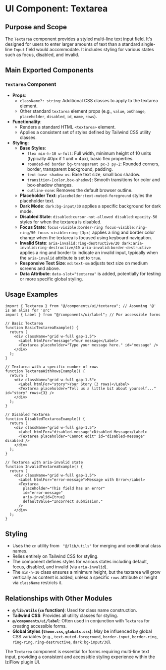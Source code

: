 # UI Component: Textarea

## Purpose and Scope

The `Textarea` component provides a styled multi-line text input field. It's designed for users to enter larger amounts of text than a standard single-line `Input` field would accommodate. It includes styling for various states such as focus, disabled, and invalid.

## Main Exported Components

### `Textarea` Component

*   **Props**:
    *   `className?: string`: Additional CSS classes to apply to the textarea element.
    *   Other standard `textarea` element props (e.g., `value`, `onChange`, `placeholder`, `disabled`, `id`, `name`, `rows`).
*   **Functionality**:
    *   Renders a standard HTML `<textarea>` element.
    *   Applies a consistent set of styles defined by Tailwind CSS utility classes.
*   **Styling**:
    *   **Base Styles**:
        *   `flex min-h-10 w-full`: Full width, minimum height of 10 units (typically 40px if 1 unit = 4px), basic flex properties.
        *   `rounded-md border bg-transparent px-3 py-2`: Rounded corners, border, transparent background, padding.
        *   `text-base shadow-xs`: Base text size, small box shadow.
        *   `transition-[color,box-shadow]`: Smooth transitions for color and box-shadow changes.
        *   `outline-none`: Removes the default browser outline.
    *   **Placeholder Text**: `placeholder:text-muted-foreground` styles the placeholder text.
    *   **Dark Mode**: `dark:bg-input/30` applies a specific background for dark mode.
    *   **Disabled State**: `disabled:cursor-not-allowed disabled:opacity-50` styles for when the textarea is disabled.
    *   **Focus State**: `focus-visible:border-ring focus-visible:ring-ring/50 focus-visible:ring-[3px]` applies a ring and border color change when the textarea is focused using keyboard navigation.
    *   **Invalid State**: `aria-invalid:ring-destructive/20 dark:aria-invalid:ring-destructive/40 aria-invalid:border-destructive` applies a ring and border to indicate an invalid input, typically when the `aria-invalid` attribute is set to `true`.
    *   **Responsive Text Size**: `md:text-sm` adjusts text size on medium screens and above.
    *   **Data Attribute**: `data-slot="textarea"` is added, potentially for testing or more specific global styling.

## Usage Examples

```tsx
import { Textarea } from "@/components/ui/textarea"; // Assuming '@' is an alias for 'src'
import { Label } from "@/components/ui/label"; // For accessible forms

// Basic Textarea
function BasicTextareaExample() {
  return (
    <div className="grid w-full gap-1.5">
      <Label htmlFor="message">Your message</Label>
      <Textarea placeholder="Type your message here." id="message" />
    </div>
  );
}

// Textarea with a specific number of rows
function TextareaWithRowsExample() {
  return (
    <div className="grid w-full gap-1.5">
      <Label htmlFor="story">Your Story (3 rows)</Label>
      <Textarea placeholder="Tell us a little bit about yourself..." id="story" rows={3} />
    </div>
  );
}

// Disabled Textarea
function DisabledTextareaExample() {
  return (
    <div className="grid w-full gap-1.5">
      <Label htmlFor="disabled-message">Disabled Message</Label>
      <Textarea placeholder="Cannot edit" id="disabled-message" disabled />
    </div>
  );
}

// Textarea with aria-invalid state
function InvalidTextareaExample() {
  return (
    <div className="grid w-full gap-1.5">
      <Label htmlFor="error-message">Message with Error</Label>
      <Textarea
        placeholder="This field has an error"
        id="error-message"
        aria-invalid={true}
        defaultValue="Incorrect submission."
      />
    </div>
  );
}
```

## Styling

*   Uses the `cn` utility from ` "@/lib/utils"` for merging and conditional class names.
*   Relies entirely on Tailwind CSS for styling.
*   The component defines styles for various states including default, focus, disabled, and invalid (via `aria-invalid`).
*   The `min-h-10` class ensures a minimum height, but the textarea will grow vertically as content is added, unless a specific `rows` attribute or height via `className` restricts it.

## Relationships with Other Modules

*   **`@/lib/utils` (`cn` function)**: Used for class name construction.
*   **Tailwind CSS**: Provides all utility classes for styling.
*   **`@/components/ui/label`**: Often used in conjunction with `Textarea` for creating accessible forms.
*   **Global Styles (`theme.css`, `globals.css`)**: May be influenced by global CSS variables (e.g., `text-muted-foreground`, `border-input`, `border-ring`, `ring-ring`, `ring-destructive`, `dark:bg-input/30`).

The `Textarea` component is essential for forms requiring multi-line text input, providing a consistent and accessible styling experience within the IziFlow plugin UI.
